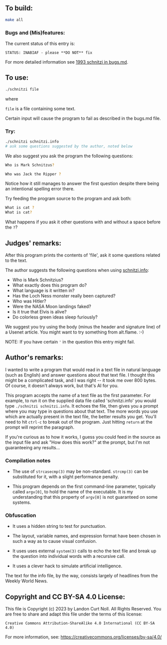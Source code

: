 ## To build:

```sh
make all
```


### Bugs and (Mis)features:

The current status of this entry is:

```
STATUS: INABIAF - please **DO NOT** fix
```

For more detailed information see [1993 schnitzi in bugs.md](/bugs.md#1993-schnitzi).


## To use:

```sh
./schnitzi file
```

where


`file` is a file containing some text.

Certain input will cause the program to fail as described in the bugs.md file.


### Try:

```sh
./schnitzi schnitzi.info
# ask some questions suggested by the author, noted below
```

We also suggest you ask the program the following questions:

```sh
Who is Mark Schnitzus?

Who was Jack the Ripper ?
```

Notice how it still manages to answer the first question despite there being an
intentional spelling error there.

Try feeding the program source to the program and ask both:

```sh
What is cat ?
What is cat?
```

What happens if you ask it other questions with and without a space before the
`?`?


## Judges' remarks:

After this program prints the contents of 'file', ask it
some questions related to the text.

The author suggests the following questions when using
[schnitzi.info](schnitzi.info):


- Who is Mark Schnitzius?
- What exactly does this program do?
- What language is it written in?
- Has the Loch Ness monster really been captured?
- Who was Hitler?
- Were the NASA Moon landings faked?
- Is it true that Elvis is alive?
- Do colorless green ideas sleep furiously?

We suggest you try using the body (minus the header and signature line)
of a Usenet article.  You might want to try something from alt.flame.  :-)

NOTE: If you have certain  `'` in the question this entry might fail.


## Author's remarks:

I wanted to write a program that would read in a text file in
natural language (such as English) and answer questions about that
text file.  I thought this might be a complicated task, and I was
right -- it took me over 800 bytes.  Of course, it doesn't always
work, but that's AI for you.

This program accepts the name of a text file as the first parameter.  For
example, to run it on the supplied data file called 'schnitzi.info' you would
type `./schnitzi schnitzi.info`.  It echoes the file, then gives you a prompt
where you may type in questions about that text.  The more words you use which
are actually present in the text file, the better results you get.  You'll need
to hit `ctrl-c` to break out of the program.  Just hitting `return` at the
prompt will reprint the paragraph.

If you're curious as to how it works, I guess you could feed in the
source as the input file and ask "How does this work?" at the prompt,
but I'm not guaranteeing any results...


### Compilation notes

-  The use of `strcasecmp(3)` may be non-standard.  `strcmp(3)` can be substituted for
it, with a slight performance penalty.

-  This program depends on the first command-line parameter, typically called
`argv[0]`, to hold the name of the executable.  It is my understanding that this
property of `argv[0]` is not guaranteed on some systems.


### Obfuscation

-  It uses a hidden string to test for punctuation.

-  The layout, variable names, and expression format have been chosen in such a
way as to cause visual confusion.

-  It uses uses external `system(3)` calls to echo the text file and break up the
question into individual words with a recursive call.

-  It uses a clever hack to simulate artificial intelligence.

The text for the info file, by the way, consists largely of headlines
from the Weekly World News.


## Copyright and CC BY-SA 4.0 License:

This file is Copyright (c) 2023 by Landon Curt Noll.  All Rights Reserved.
You are free to share and adapt this file under the terms of this license:

    Creative Commons Attribution-ShareAlike 4.0 International (CC BY-SA 4.0)

For more information, see: https://creativecommons.org/licenses/by-sa/4.0/
